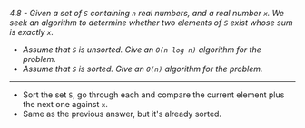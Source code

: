 *4.8 - Given a set of `S` containing `n` real numbers, and a real number `x`. We seek an algorithm to determine whether two elements of `S` exist whose sum is exactly `x`.*
- *Assume that `S` is unsorted. Give an `O(n log n)` algorithm for the problem.*
- *Assume that `S` is sorted. Give an `O(n)` algorithm for the problem.*
***
- Sort the set `S`, go through each and compare the current element plus the next one against `x`.
- Same as the previous answer, but it's already sorted.
